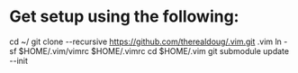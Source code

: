 # Get setup using the following:

cd ~/
git clone --recursive https://github.com/therealdoug/.vim.git .vim
ln -sf $HOME/.vim/vimrc $HOME/.vimrc
cd $HOME/.vim
git submodule update --init
